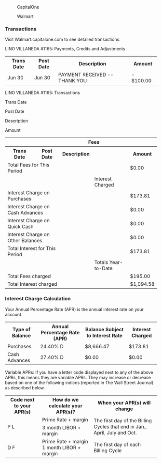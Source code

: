 
<figure>

CapitalOne

</figure>


<figure>

Walmart

</figure>


<!-- PageNumber="Page 5 of 6" -->
<!-- PageHeader="Capital One Walmart Rewards® Card | World Mastercard ending in 1165 Jun 04, 2022 - Jul 03, 2022 | 30 days in Billing Cycle" -->


### Transactions

Visit Walmart.capitalone.com to see detailed transactions.

LINO VILLANEDA #1165: Payments, Credits and Adjustments


<table>
<tr>
<th>Trans Date</th>
<th>Post Date</th>
<th>Description</th>
<th>Amount</th>
</tr>
<tr>
<td>Jun 30</td>
<td>Jun 30</td>
<td>PAYMENT RECEIVED -- THANK YOU</td>
<td>- $100.00</td>
</tr>
</table>


LINO VILLANEDA #1165: Transactions

Trans Date

Post Date

Description

Amount


<table>
<tr>
<th></th>
<th></th>
<th colspan="2">Fees</th>
<th></th>
</tr>
<tr>
<th>Trans Date</th>
<th>Post Date</th>
<th>Description</th>
<th></th>
<th>Amount</th>
</tr>
<tr>
<td colspan="2">Total Fees for This Period</td>
<td></td>
<td></td>
<td>$0.00</td>
</tr>
<tr>
<td colspan="2"></td>
<td></td>
<td>Interest Charged</td>
<td></td>
</tr>
<tr>
<td colspan="2">Interest Charge on Purchases</td>
<td></td>
<td></td>
<td>$173.81</td>
</tr>
<tr>
<td colspan="2">Interest Charge on Cash Advances</td>
<td></td>
<td></td>
<td>$0.00</td>
</tr>
<tr>
<td colspan="2">Interest Charge on Quick Cash</td>
<td></td>
<td></td>
<td>$0.00</td>
</tr>
<tr>
<td colspan="2">Interest Charge on Other Balances</td>
<td></td>
<td></td>
<td>$0.00</td>
</tr>
<tr>
<td colspan="2">Total Interest for This Period</td>
<td></td>
<td></td>
<td>$173.81</td>
</tr>
<tr>
<td colspan="2"></td>
<td></td>
<td>Totals Year-to-Date</td>
<td></td>
</tr>
<tr>
<td colspan="2">Total Fees charged</td>
<td></td>
<td></td>
<td>$195.00</td>
</tr>
<tr>
<td colspan="2">Total Interest charged</td>
<td></td>
<td></td>
<td>$1,094.58</td>
</tr>
</table>


### Interest Charge Calculation

Your Annual Percentage Rate (APR) is the annual interest rate on your account.


<table>
<tr>
<th>Type of Balance</th>
<th>Annual Percentage Rate (APR)</th>
<th>Balance Subject to Interest Rate</th>
<th>Interest Charged</th>
</tr>
<tr>
<td>Purchases</td>
<td>24.40% D</td>
<td>$8,666.47</td>
<td>$173.81</td>
</tr>
<tr>
<td>Cash Advances</td>
<td>27.40% D</td>
<td>$0.00</td>
<td>$0.00</td>
</tr>
</table>


Variable APRs: If you have a letter code displayed next to any of the above APRs, this means they are variable APRs. They may increase or decrease based
on one of the following indices (reported in The Wall Street Journal) as described below.


<table>
<tr>
<th>Code next to your APR(s)</th>
<th>How do we calculate your APR(s)?</th>
<th>When your APR(s) will change</th>
</tr>
<tr>
<td rowspan="2">P L</td>
<td>Prime Rate + margin</td>
<td rowspan="2">The first day of the Billing Cycles that end in Jan., April, July and Oct.</td>
</tr>
<tr>
<td>3 month LIBOR + margin</td>
</tr>
<tr>
<td>D F</td>
<td>Prime Rate + margin 1 month LIBOR + margin</td>
<td>The first day of each Billing Cycle</td>
</tr>
</table>


<!-- PageFooter="Additional Information on the next page" -->
<!-- PageBreak -->

